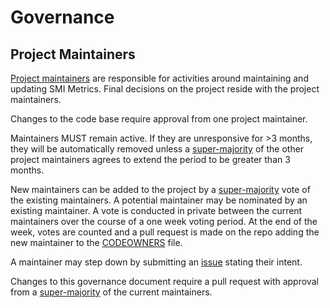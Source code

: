 # Governance

## Project Maintainers

[Project maintainers](CODEOWNERS) are responsible for activities around maintaining and updating SMI Metrics. Final decisions on the project reside with the project maintainers.

Changes to the code base require approval from one project maintainer.

Maintainers MUST remain active. If they are unresponsive for >3 months, they will be automatically removed unless a [super-majority](https://en.wikipedia.org/wiki/Supermajority#Two-thirds_vote) of the other project maintainers agrees to extend the period to be greater than 3 months.

New maintainers can be added to the project by a [super-majority](https://en.wikipedia.org/wiki/Supermajority#Two-thirds_vote) vote of the existing maintainers. A potential maintainer may be nominated by an existing maintainer. A vote is conducted in private between the current maintainers over the course of a one week voting period. At the end of the week, votes are counted and a pull request is made on the repo adding the new maintainer to the [CODEOWNERS](CODEOWNERS) file.

A maintainer may step down by submitting an [issue](https://github.com/deislabs/smi-metrics/issues/new) stating their intent.

Changes to this governance document require a pull request with approval from a [super-majority](https://en.wikipedia.org/wiki/Supermajority#Two-thirds_vote) of the current maintainers.
